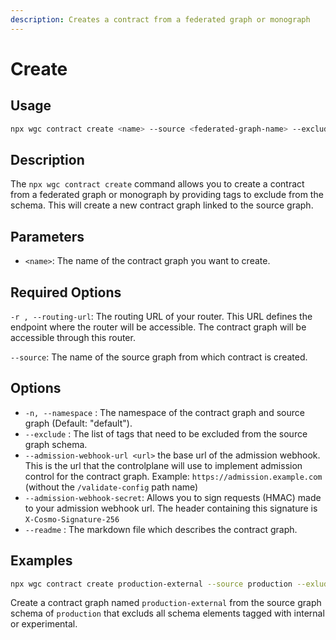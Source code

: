 ```yaml
---
description: Creates a contract from a federated graph or monograph
---
```


# Create

## Usage

```bash
npx wgc contract create <name> --source <federated-graph-name> --exclude internal -r <routing-url> 
```

## Description

The `npx wgc contract create` command allows you to create a contract from a federated graph  or monograph by providing tags to exclude from the schema. This will create a new contract graph linked to the source graph.

## Parameters

* `<name>`: The name of the contract graph you want to create.

## Required Options

`-r , --routing-url`: The routing URL of your router. This URL defines the endpoint where the router will be accessible. The contract graph will be accessible through this router.

`--source`: The name of the source graph from which contract is created.

## Options

* `-n, --namespace` : The namespace of the contract graph and source graph (Default: "default").
* `--exclude` : The list of tags that need to be excluded from the source graph schema.
* `--admission-webhook-url <url>` the base url of the admission webhook. This is the url that the controlplane will use to implement admission control for the contract graph. Example: `https://admission.example.com` (without the `/validate-config` path name)
* `--admission-webhook-secret`: Allows you to sign requests (HMAC) made to your admission webhook url. The header containing this signature is `X-Cosmo-Signature-256`
* `--readme` : The markdown file which describes the contract graph.

## Examples

```bash
npx wgc contract create production-external --source production --exlude internal,experimental -r http://router.example.com/graphql
```

Create a contract graph named `production-external` from the source graph schema of `production` that excluds all schema elements tagged with internal or experimental.&#x20;

